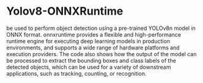 # Yolov8-ONNXRuntime

be used to perform object detection using a pre-trained YOLOv8n model in ONNX format. onnxruntime provides a flexible and high-performance runtime engine for executing deep learning models in production environments, and supports a wide range of hardware platforms and execution providers. The code also shows how the output of the model can be processed to extract the bounding boxes and class labels of the detected objects, which can be used for a variety of downstream applications, such as tracking, counting, or recognition.
